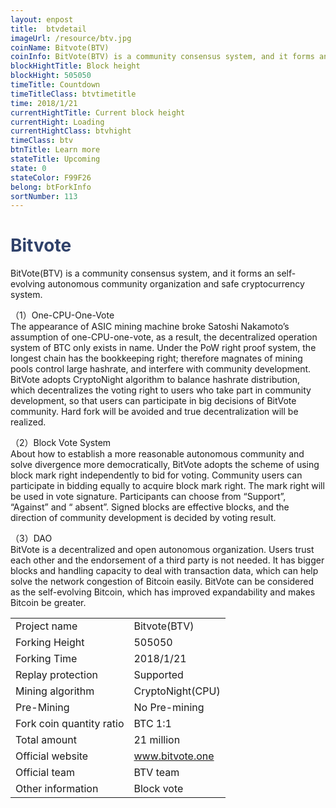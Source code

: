 ```yaml
---
layout: enpost
title:  btvdetail
imageUrl: /resource/btv.jpg
coinName: Bitvote(BTV)
coinInfo: BitVote(BTV) is a community consensus system, and it forms an self-evolving autonomous community organization and safe cryptocurrency system.
blockHightTitle: Block height
blockHight: 505050
timeTitle: Countdown
timeTitleClass: btvtimetitle
time: 2018/1/21
currentHightTitle: Current block height
currentHight: Loading
currentHightClass: btvhight
timeClass: btv
btnTitle: Learn more
stateTitle: Upcoming
state: 0
stateColor: F99F26
belong: btForkInfo
sortNumber: 113
---
```

<h1 style="color: #2F416A">Bitvote</h1>
<p>BitVote(BTV) is a community consensus system, and it forms an self-evolving autonomous community organization and safe cryptocurrency system.
</p>
<p>（1）One-CPU-One-Vote<br>
The appearance of ASIC mining machine broke Satoshi Nakamoto’s assumption of one-CPU-one-vote, as a result, the decentralized operation system of BTC only exists in name. Under the PoW right proof system, the longest chain has the bookkeeping right; therefore magnates of mining pools control large hashrate, and interfere with community development. BitVote adopts CryptoNight algorithm to balance hashrate distribution, which decentralizes the voting right to users who take part in community development, so that users can participate in big decisions of BitVote community. Hard fork will be avoided and true decentralization will be realized.</p>
<p>（2）Block Vote System<br>
About how to establish a more reasonable autonomous community and solve divergence more democratically, BitVote adopts the scheme of using block mark right independently to bid for voting. Community users can participate in bidding equally to acquire block mark right. The mark right will be used in vote signature. Participants can choose from “Support”, “Against” and “ absent”. Signed blocks are effective blocks, and the direction of community development is decided by voting result.</p>
<p>（3）DAO<br>
BitVote is a decentralized and open autonomous organization. Users trust each other and the endorsement of a third party is not needed. It has bigger blocks and handling capacity to deal with transaction data, which can help solve the network congestion of Bitcoin easily. BitVote can be considered as the self-evolving Bitcoin, which has improved expandability and makes Bitcoin be greater.
</p>
<table class="center">
  <tbody>
    <tr>
        <td class="tablehalf">Project name</td>
        <td class="tablehalf">Bitvote(BTV)</td>
    </tr>
    <tr>
        <td>Forking Height</td>
        <td>505050</td>
    </tr>
    <tr>
        <td>Forking Time</td>
        <td>2018/1/21</td>
    </tr>
    <tr>
        <td>Replay protection</td>
        <td>Supported</td>
    </tr>
    <tr>
        <td>Mining algorithm</td>
        <td>CryptoNight(CPU)</td>
    </tr>
    <tr>
        <td>Pre-Mining</td>
        <td>No Pre-mining</td>
    </tr>
    <tr>
        <td>Fork coin quantity ratio</td>
        <td>BTC 1:1</td>
    </tr>
    <tr>
        <td>Total amount</td>
        <td>21 million</td>
    </tr>
    <tr>
        <td>Official website</td>
        <td><a href="http://www.bitvote.one" target="_blank">www.bitvote.one</a></td>
    </tr>
    <tr>
        <td>Official team</td>
        <td>BTV team</td>
    </tr>
    <tr>
        <td>Other information</td>
        <td>Block vote</td>
    </tr>
  </tbody>
</table>